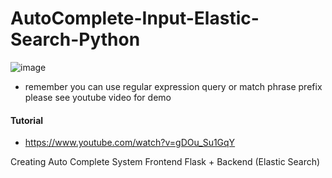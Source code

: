 # AutoComplete-Input-Elastic-Search-Python

![image](https://user-images.githubusercontent.com/39345855/88481649-ae6a4e80-cf2a-11ea-9ac7-cda7dbf1f519.png)

* remember you can use regular expression query or match phrase prefix please see youtube video for demo

#### Tutorial

* https://www.youtube.com/watch?v=gDOu_Su1GqY

Creating Auto Complete System Frontend Flask + Backend (Elastic Search)
